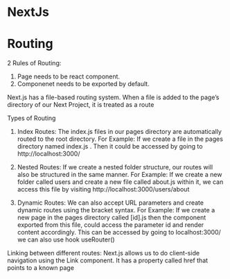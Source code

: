 # NextJs
# Routing

2 Rules of Routing:
1) Page needs to be react component.
2)  Componenet needs to be exported by default.

Next.js has a file-based routing system. When a file is added to the page’s directory of our Next Project, it is treated as a route

Types of Routing

1) Index Routes: The index.js files in our pages directory are automatically routed to the root directory.
  For Example: If we create a file in the pages directory named index.js . Then it could be accessed by going to http://localhost:3000/

2) Nested Routes: If we create a nested folder structure, our routes will also be structured in the same manner. 
  For Example:  If we create a new folder called users and create a new file called about.js within it, we can access this file by visiting                  http://localhost:3000/users/about
  
3) Dynamic Routes: We can also accept URL parameters and create dynamic routes using the bracket syntax. 
   For Example: If we create a new page in the pages directory called [id].js then the component exported from this file,
    could access the parameter id and render content accordingly. This can be accessed by going to localhost:3000/<Any Dynamic Id> 
  we can also use hook useRouter()
  
 
  
  Linking between different routes: Next.js allows us to do client-side navigation using the Link component. 
                                    It has a property called href that points to a known page
                
